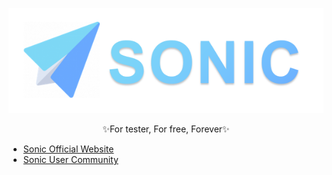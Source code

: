 <p align="center">
  <img src="https://raw.githubusercontent.com/SonicCloudOrg/sonic-server/main/logo.png">
</p>
<p align="center">✨For tester, For free, Forever✨</p>

- [Sonic Official Website](http://sonic-cloud.gitee.io)
- [Sonic User Community](https://sonic-cloud.wiki/)
